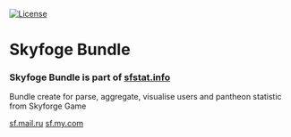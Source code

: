[![License](https://poser.pugx.org/erliz/skyforge-bundle/license)](https://packagist.org/packages/erliz/skyforge-bundle)
# Skyfoge Bundle
### Skyfoge Bundle is part of [sfstat.info](http://sfstat.info)

Bundle create for parse, aggregate, visualise users and pantheon statistic from Skyforge Game

[sf.mail.ru](https://sf.mail.ru/)
[sf.my.com](https://sf.my.com/)

